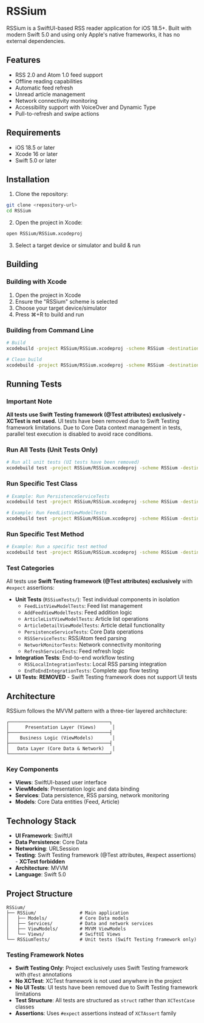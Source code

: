 # RSSium

RSSium is a SwiftUI-based RSS reader application for iOS 18.5+. Built with modern Swift 5.0 and using only Apple's native frameworks, it has no external dependencies.

## Features

- RSS 2.0 and Atom 1.0 feed support
- Offline reading capabilities
- Automatic feed refresh
- Unread article management
- Network connectivity monitoring
- Accessibility support with VoiceOver and Dynamic Type
- Pull-to-refresh and swipe actions

## Requirements

- iOS 18.5 or later
- Xcode 16 or later
- Swift 5.0 or later

## Installation

1. Clone the repository:
```bash
git clone <repository-url>
cd RSSium
```

2. Open the project in Xcode:
```bash
open RSSium/RSSium.xcodeproj
```

3. Select a target device or simulator and build & run

## Building

### Building with Xcode
1. Open the project in Xcode
2. Ensure the "RSSium" scheme is selected
3. Choose your target device/simulator
4. Press ⌘+R to build and run

### Building from Command Line
```bash
# Build
xcodebuild -project RSSium/RSSium.xcodeproj -scheme RSSium -destination 'platform=iOS Simulator,name=iPhone 16' build

# Clean build
xcodebuild -project RSSium/RSSium.xcodeproj -scheme RSSium -destination 'platform=iOS Simulator,name=iPhone 16' clean build
```

## Running Tests

### Important Note
**All tests use Swift Testing framework (@Test attributes) exclusively - XCTest is not used.** UI tests have been removed due to Swift Testing framework limitations. Due to Core Data context management in tests, parallel test execution is disabled to avoid race conditions.

### Run All Tests (Unit Tests Only)
```bash
# Run all unit tests (UI tests have been removed)
xcodebuild test -project RSSium/RSSium.xcodeproj -scheme RSSium -destination 'platform=iOS Simulator,name=iPhone 16' -only-testing:RSSiumTests -parallel-testing-enabled NO
```

### Run Specific Test Class
```bash
# Example: Run PersistenceServiceTests
xcodebuild test -project RSSium/RSSium.xcodeproj -scheme RSSium -destination 'platform=iOS Simulator,name=iPhone 16' -only-testing:RSSiumTests/PersistenceServiceTests -parallel-testing-enabled NO

# Example: Run FeedListViewModelTests
xcodebuild test -project RSSium/RSSium.xcodeproj -scheme RSSium -destination 'platform=iOS Simulator,name=iPhone 16' -only-testing:RSSiumTests/FeedListViewModelTests -parallel-testing-enabled NO
```

### Run Specific Test Method
```bash
# Example: Run a specific test method
xcodebuild test -project RSSium/RSSium.xcodeproj -scheme RSSium -destination 'platform=iOS Simulator,name=iPhone 16' -only-testing:RSSiumTests/FeedListViewModelTests/initialState -parallel-testing-enabled NO
```

### Test Categories
All tests use **Swift Testing framework (@Test attributes) exclusively** with `#expect` assertions:

- **Unit Tests** (`RSSiumTests/`): Test individual components in isolation
  - `FeedListViewModelTests`: Feed list management
  - `AddFeedViewModelTests`: Feed addition logic
  - `ArticleListViewModelTests`: Article list operations
  - `ArticleDetailViewModelTests`: Article detail functionality
  - `PersistenceServiceTests`: Core Data operations
  - `RSSServiceTests`: RSS/Atom feed parsing
  - `NetworkMonitorTests`: Network connectivity monitoring
  - `RefreshServiceTests`: Feed refresh logic
- **Integration Tests**: End-to-end workflow testing
  - `RSSLocalIntegrationTests`: Local RSS parsing integration
  - `EndToEndIntegrationTests`: Complete app flow testing
- **UI Tests**: **REMOVED** - Swift Testing framework does not support UI tests

## Architecture

RSSium follows the MVVM pattern with a three-tier layered architecture:

```
┌─────────────────────────────────────┐
│      Presentation Layer (Views)      │
├─────────────────────────────────────┤
│    Business Logic (ViewModels)       │
├─────────────────────────────────────┤
│   Data Layer (Core Data & Network)   │
└─────────────────────────────────────┘
```

### Key Components

- **Views**: SwiftUI-based user interface
- **ViewModels**: Presentation logic and data binding
- **Services**: Data persistence, RSS parsing, network monitoring
- **Models**: Core Data entities (Feed, Article)

## Technology Stack

- **UI Framework**: SwiftUI
- **Data Persistence**: Core Data
- **Networking**: URLSession
- **Testing**: Swift Testing framework (@Test attributes, #expect assertions) - **XCTest forbidden**
- **Architecture**: MVVM
- **Language**: Swift 5.0

## Project Structure

```
RSSium/
├── RSSium/                # Main application
│   ├── Models/            # Core Data models
│   ├── Services/          # Data and network services
│   ├── ViewModels/        # MVVM ViewModels
│   └── Views/             # SwiftUI Views
└── RSSiumTests/           # Unit tests (Swift Testing framework only)
```

### Testing Framework Notes

- **Swift Testing Only**: Project exclusively uses Swift Testing framework with `@Test` annotations
- **No XCTest**: XCTest framework is not used anywhere in the project
- **No UI Tests**: UI tests have been removed due to Swift Testing framework limitations
- **Test Structure**: All tests are structured as `struct` rather than `XCTestCase` classes
- **Assertions**: Uses `#expect` assertions instead of `XCTAssert` family
